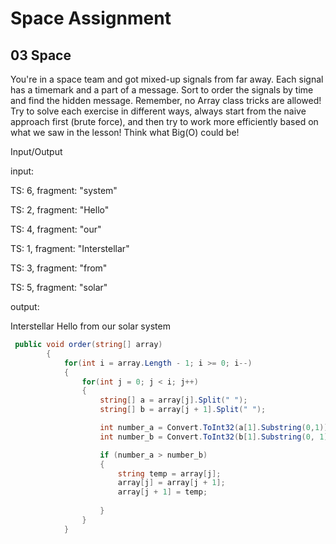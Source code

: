 # Space Assignment

## 03 Space

You're in a space team and got mixed-up signals from far away. Each signal has a timemark and a part of a message. Sort to order the signals by time and find the hidden message. Remember, no Array class tricks are allowed! Try to solve each exercise in different ways, always start from the naive approach first (brute force), and then try to work more efficiently based on what we saw in the lesson! Think what Big(O) could be!

Input/Output


input:


TS: 6, fragment: "system"


TS: 2, fragment: "Hello"


TS: 4, fragment: "our"


TS: 1, fragment: "Interstellar"


TS: 3, fragment: "from"


TS: 5, fragment: "solar"


output:


Interstellar Hello from our solar system


```c#
 public void order(string[] array)
        {
            for(int i = array.Length - 1; i >= 0; i--)
            {
                for(int j = 0; j < i; j++)
                {
                    string[] a = array[j].Split(" ");
                    string[] b = array[j + 1].Split(" ");

                    int number_a = Convert.ToInt32(a[1].Substring(0,1));
                    int number_b = Convert.ToInt32(b[1].Substring(0, 1));

                    if (number_a > number_b)
                    {
                        string temp = array[j];
                        array[j] = array[j + 1];
                        array[j + 1] = temp;
                        
                    }
                }
            }
```